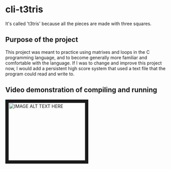 # cli-t3tris
It's called 't3tris' because all the pieces are made with three squares.

<h2> Purpose of the project </h2>
This project was meant to practice using matrixes and loops in the C programming language, and to become generally more familiar and comfortable with the language. If I was to change and improve this project now, I would add a persistent high score system that used a text file that the program could read and write to.

<h2> Video demonstration of compiling and running </h2>
<a href="http://www.youtube.com/watch?feature=player_embedded&v=NppGEA3aXLY
" target="_blank"><img src="http://img.youtube.com/vi/NppGEA3aXLY/0.jpg" 
alt="IMAGE ALT TEXT HERE" width="240" height="180" border="10" /></a>
